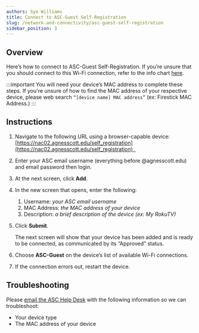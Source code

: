 ```yaml
---
authors: Sye Williams
title: Connect to ASC-Guest Self-Registration
slug: /network-and-connectivity/asc-guest-self-registration
sidebar_position: 3
---
```


## Overview  

Here’s how to connect to ASC-Guest Self-Registration. If you’re unsure that you should connect to this Wi-Fi connection, refer to the info chart [here](https://asc-testsite2.netlify.app/docs/contact-info-hours). 

:::important
You will need your device’s MAC address to complete these steps. If you're unsure of how to find the MAC address of your respective device, please web search `“[device name] MAC address”` (ex: Firestick MAC Address.) 
:::

## Instructions 

1. Navigate to the following URL using a browser-capable device: [https://nac02.agnesscott.edu/self_registration](https://nac02.agnesscott.edu/self_registration)  

2. Enter your ASC email username (everything before @agnesscott.edu) and email password then login. 

3. At the next screen, click **Add**. 

4. In the new screen that opens, enter the following: 
	1. Username: *your ASC email username* 
	2. MAC Address: *the MAC address of your device*
	3. Description: *a brief description of the device (ex: My RokuTV)* 
	
5. Click **Submit**. 

   The next screen will show that your device has been added and is ready to be connected, as communicated by its “Approved” status. 

6. Choose **ASC-Guest** on the device’s list of available Wi-Fi connections. 

8. If the connection errors out, restart the device. 

## Troubleshooting

Please [email the ASC Help Desk](https://asc-testsite2.netlify.app/docs/contact-info-hours) with the following information so we can troubleshoot:  

- Your device type  
- The MAC address of your device 